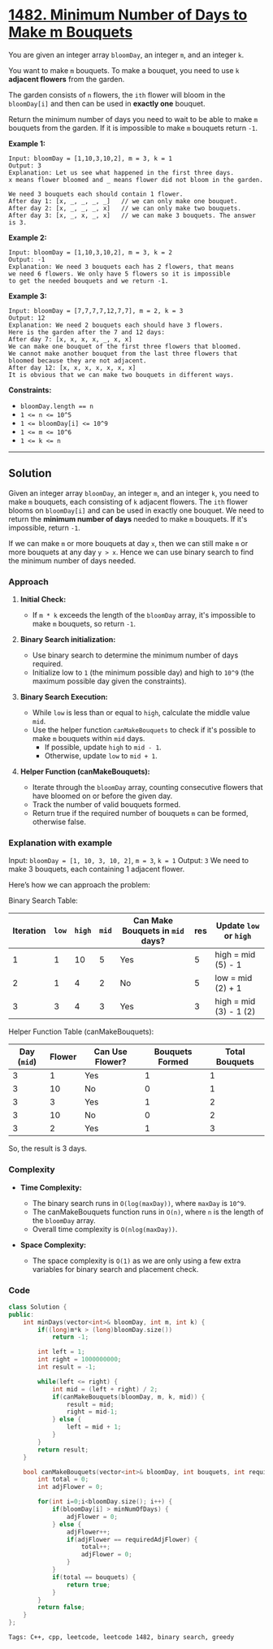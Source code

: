 
# [1482. Minimum Number of Days to Make m Bouquets](https://leetcode.com/problems/minimum-number-of-days-to-make-m-bouquets/description)

You are given an integer array `bloomDay`, an integer `m`, and an integer `k`.

You want to make `m` bouquets. To make a bouquet, you need to use `k` **adjacent flowers** from the garden.

The garden consists of `n` flowers, the `ith` flower will bloom in the `bloomDay[i]` and then can be used in **exactly one** bouquet.

Return the minimum number of days you need to wait to be able to make `m` bouquets from the garden. If it is impossible to make `m` bouquets return `-1`.


**Example 1:**

    Input: bloomDay = [1,10,3,10,2], m = 3, k = 1
    Output: 3
    Explanation: Let us see what happened in the first three days.
    x means flower bloomed and _ means flower did not bloom in the garden.
    
    We need 3 bouquets each should contain 1 flower.
    After day 1: [x, _, _, _, _]   // we can only make one bouquet.
    After day 2: [x, _, _, _, x]   // we can only make two bouquets.
    After day 3: [x, _, x, _, x]   // we can make 3 bouquets. The answer is 3.

**Example 2:**

    Input: bloomDay = [1,10,3,10,2], m = 3, k = 2
    Output: -1
    Explanation: We need 3 bouquets each has 2 flowers, that means
    we need 6 flowers. We only have 5 flowers so it is impossible 
    to get the needed bouquets and we return -1.

**Example 3:**

    Input: bloomDay = [7,7,7,7,12,7,7], m = 2, k = 3
    Output: 12
    Explanation: We need 2 bouquets each should have 3 flowers.
    Here is the garden after the 7 and 12 days:
    After day 7: [x, x, x, x, _, x, x]
    We can make one bouquet of the first three flowers that bloomed.
    We cannot make another bouquet from the last three flowers that
    bloomed because they are not adjacent.
    After day 12: [x, x, x, x, x, x, x]
    It is obvious that we can make two bouquets in different ways.

**Constraints:**

- `bloomDay.length == n`
- `1 <= n <= 10^5`
- `1 <= bloomDay[i] <= 10^9`
- `1 <= m <= 10^6`
- `1 <= k <= n`

---

## Solution
Given an integer array `bloomDay`, an integer `m`, and an integer `k`, you need to make `m` bouquets, each consisting of `k` adjacent flowers. The `ith` flower blooms on `bloomDay[i]` and can be used in exactly one bouquet. We need to return the **minimum number of days** needed to make `m` bouquets. If it's impossible, return `-1`.

If we can make `m` or more bouquets at day `x`, then we can still make `m` or more bouquets at any day `y > x`. Hence we can use binary search to find the minimum number of days needed.

### Approach

1. **Initial Check:**
    
    - If `m * k` exceeds the length of the `bloomDay` array, it's impossible to make `m` bouquets, so return `-1`.

2. **Binary Search initialization:**

    - Use binary search to determine the minimum number of days required.
    - Initialize low to `1` (the minimum possible day) and high to `10^9` (the maximum possible day given the constraints).

3. **Binary Search Execution:**

    - While `low` is less than or equal to `high`, calculate the middle value `mid`.
    - Use the helper function `canMakeBouquets` to check if it's possible to make `m` bouquets within `mid` days.
        - If possible, update `high` to `mid - 1`.
        - Otherwise, update `low` to `mid + 1`.

3. **Helper Function (canMakeBouquets):**

    - Iterate through the `bloomDay` array, counting consecutive flowers that have bloomed on or before the given day.
    - Track the number of valid bouquets formed.
    - Return true if the required number of bouquets `m` can be formed, otherwise false.

### Explanation with example

Input: `bloomDay = [1, 10, 3, 10, 2]`, `m = 3`, `k = 1`
Output: `3`
We need to make 3 bouquets, each containing 1 adjacent flower. 

Here’s how we can approach the problem:

Binary Search Table:

| Iteration | `low` | `high` | `mid` | Can Make Bouquets in `mid` days? | res | Update `low` or `high` |
|-----------|-------|--------|-------|----------------------------------|-----|------------------------|
| 1         | 1     | 10     | 5     | Yes                              |  5  | high = mid (5) - 1     |
| 2         | 1     | 4      | 2     | No                               |  5  | low = mid (2) + 1      |
| 3         | 3     | 4      | 3     | Yes                              |  3  | high = mid (3) - 1 (2) |

Helper Function Table (canMakeBouquets):

| Day (`mid`) | Flower | Can Use Flower? | Bouquets Formed | Total Bouquets |
|-------------|--------|-----------------|-----------------|----------------|
| 3           | 1      | Yes             | 1               | 1              |
| 3           | 10     | No              | 0               | 1              |
| 3           | 3      | Yes             | 1               | 2              |
| 3           | 10     | No              | 0               | 2              |
| 3           | 2      | Yes             | 1               | 3              |

So, the result is 3 days.

### Complexity

- **Time Complexity:**

    - The binary search runs in `O(log(maxDay))`, where `maxDay` is `10^9`.
    - The canMakeBouquets function runs in `O(n)`, where `n` is the length of the `bloomDay` array.
    - Overall time complexity is `O(nlog(maxDay))`.

- **Space Complexity:**

    - The space complexity is `O(1)` as we are only using a few extra variables for binary search and placement check.

### Code

```cpp
class Solution {
public:
    int minDays(vector<int>& bloomDay, int m, int k) {
        if((long)m*k > (long)bloomDay.size())
            return -1;

        int left = 1;
        int right = 1000000000;
        int result = -1;

        while(left <= right) {
            int mid = (left + right) / 2;
            if(canMakeBouquets(bloomDay, m, k, mid)) {
                result = mid;
                right = mid-1;
            } else {
                left = mid + 1;
            }
        }
        return result;
    }

    bool canMakeBouquets(vector<int>& bloomDay, int bouquets, int requiredAdjFlower, int minNumOfDays) {
        int total = 0;
        int adjFlower = 0;

        for(int i=0;i<bloomDay.size(); i++) {
            if(bloomDay[i] > minNumOfDays) {
                adjFlower = 0;
            } else {
                adjFlower++;
                if(adjFlower == requiredAdjFlower) {
                    total++;
                    adjFlower = 0;
                }
            }
            if(total == bouquets) {
                return true;
            }
        }
        return false;
    }
};
```

    Tags: C++, cpp, leetcode, leetcode 1482, binary search, greedy